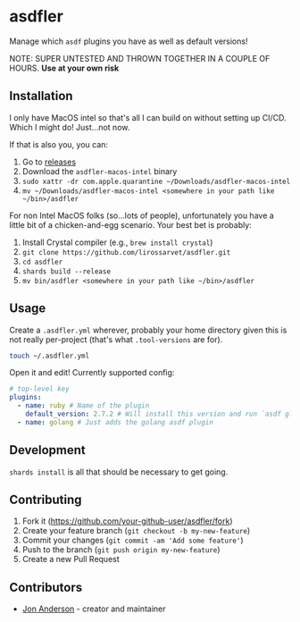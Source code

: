 # asdfler

Manage which `asdf` plugins you have as well as default versions!

NOTE: SUPER UNTESTED AND THROWN TOGETHER IN A COUPLE OF HOURS. **Use at your own risk**

## Installation

I only have MacOS intel so that's all I can build on without setting up CI/CD. Which I might do! Just...not now.

If that is also you, you can:

1. Go to [releases](./releases)
2. Download the `asdfler-macos-intel` binary
3. `sudo xattr -dr com.apple.quarantine ~/Downloads/asdfler-macos-intel`
4. `mv ~/Downloads/asdfler-macos-intel <somewhere in your path like ~/bin>/asdfler`

For non Intel MacOS folks (so...lots of people), unfortunately you have a little bit of a chicken-and-egg scenario. Your best bet is probably:

1. Install Crystal compiler (e.g., `brew install crystal`)
2. `git clone https://github.com/lirossarvet/asdfler.git`
3. `cd asdfler`
4. `shards build --release`
5. `mv bin/asdfler <somewhere in your path like ~/bin>/asdfler`

## Usage

Create a `.asdfler.yml` wherever, probably your home directory given this is not really per-project (that's what `.tool-versions` are for).

```bash
touch ~/.asdfler.yml
```

Open it and edit! Currently supported config:

```yaml
# top-level key
plugins:
  - name: ruby # Name of the plugin
    default_version: 2.7.2 # Will install this version and run `asdf global ruby 2.7.2`
  - name: golang # Just adds the golang asdf plugin

```

## Development

`shards install` is all that should be necessary to get going.

## Contributing

1. Fork it (<https://github.com/your-github-user/asdfler/fork>)
2. Create your feature branch (`git checkout -b my-new-feature`)
3. Commit your changes (`git commit -am 'Add some feature'`)
4. Push to the branch (`git push origin my-new-feature`)
5. Create a new Pull Request

## Contributors

- [Jon Anderson](https://github.com/your-github-user) - creator and maintainer
